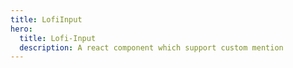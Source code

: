 ```yaml
---
title: LofiInput
hero:
  title: Lofi-Input
  description: A react component which support custom mention
---
```


<code src="../src/demo/index.tsx"></code>
